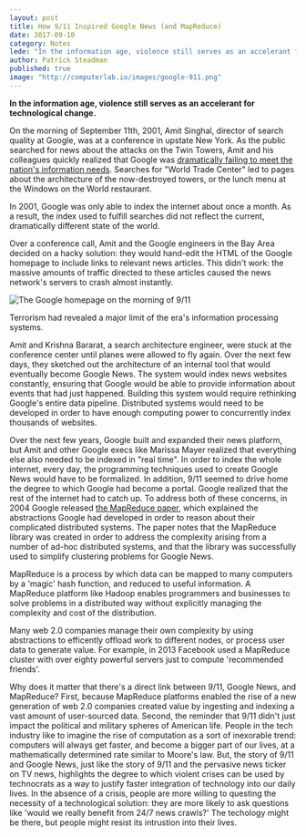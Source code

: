 ```yaml
---
layout: post
title: How 9/11 Inspired Google News (and MapReduce)
date: 2017-09-10
category: Notes
lede: "In the information age, violence still serves as an accelerant for technological change."
author: Patrick Steadman
published: true
image: "http://computerlab.io/images/google-911.png"
---
```


__In the information age, violence still serves as an accelerant for technological change.__


On the morning of September 11th, 2001, Amit Singhal, director of search quality
at Google, was at a conference in upstate New York. As the public searched for
news about the attacks on the Twin Towers, Amit and his colleagues quickly
realized that Google was [dramatically failing to meet the nation's information
needs](https://youtu.be/mTBShTwCnD4?t=2m). Searches for "World Trade Center" led
to pages about the architecture of the now-destroyed towers, or the lunch menu
at the Windows on the World restaurant.

In 2001, Google was only able to index the internet about once a month. As a
result, the index used to fulfill searches did not reflect the current,
dramatically different state of the world.

Over a conference call, Amit and the Google engineers in the Bay Area decided
on a hacky solution: they would hand-edit the HTML of the Google homepage to
include links to relevant news articles. This didn't work: the massive amounts
of traffic directed to these articles caused the news network's servers to
crash almost instantly.

![The Google homepage on the morning of 9/11](/images/google-911.png)

Terrorism had revealed a major limit of the era's information processing
systems.

Amit and Krishna Bararat, a search architecture engineer, were stuck at the
conference center until planes were allowed to fly again. Over the next few
days, they sketched out the architecture of an internal tool that would
eventually become Google News. The system would index news websites constantly,
ensuring that Google would be able to provide information about events that had
just happened. Building this system would require rethinking Google's entire
data pipeline. Distributed systems would need to be developed in order to have
enough computing power to concurrently index thousands of websites.

Over the next few years, Google built and expanded their news platform, but
Amit and other Google execs like Marissa Mayer realized that everything else
also needed to be indexed in "real time". In order to index the whole internet,
every day, the programming techniques used to create Google News would have to
be formalized.  In addition, 9/11 seemed to drive home the degree to which
Google had become a portal. Google realized that the rest of the internet had
to catch up.  To address both of these concerns, in 2004 Google
released [the MapReduce
paper](https://static.googleusercontent.com/media/research.google.com/en//archive/mapreduce-osdi04.pdf),
which explained the abstractions Google had developed in order to reason about
their complicated distributed systems. The paper notes that the MapReduce
library was created in order to address the complexity arising from a number of
ad-hoc distributed systems, and that the library was successfully used to
simplify clustering problems for Google News.

MapReduce is a process by which data can be mapped to many computers by a
'magic' hash function, and reduced to useful information. A MapReduce platform
like Hadoop enables programmers and businesses to solve problems in a
distributed way without explicitly managing the complexity and cost of the
distribution.

Many web 2.0 companies manage their own complexity by using abstractions to
efficently offload work to different nodes, or process user data to generate
value. For example, in 2013 Facebook used a MapReduce cluster with over eighty
powerful servers just to compute 'recommended friends'.

Why does it matter that there's a direct link between 9/11, Google News, and
MapReduce? First, because MapReduce platforms enabled the rise of a new
generation of web 2.0 companies created value by ingesting and indexing a vast
amount of user-sourced data. Second, the reminder that 9/11 didn't just impact
the political and military spheres of American life. People in the tech industry
like to imagine the rise of computation as a sort of inexorable trend: computers
will always get faster, and become a bigger part of our lives, at a
mathematically determined rate similar to Moore's law. But, the story of 9/11
and Google News, just like the story of 9/11 and the pervasive news ticker on TV
news, highlights the degree to which violent crises can be used by technocrats
as a way to justify faster integration of technology into our daily lives.
In the absence of a crisis, people are more willing to questing the necessity of
a technological solution: they are more likely to ask questions like 'would we
really benefit from 24/7 news crawls?' The techology might be there, but people
might resist its intrustion into their lives.
